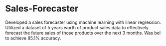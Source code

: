 # Sales-Forecaster
Developed a sales forecaster using machine learning with linear regression. Utilized a dataset of 5 years worth of product sales data to effectively forecast the future sales of those products over the next 3 months. Was bel to achieve 85.1% accuracy.
